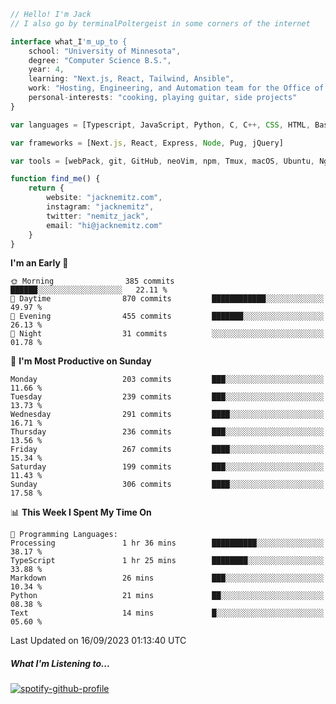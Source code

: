 ```typescript
// Hello! I'm Jack
// I also go by terminalPoltergeist in some corners of the internet

interface what_I'm_up_to {
    school: "University of Minnesota",
    degree: "Computer Science B.S.",
    year: 4,
    learning: "Next.js, React, Tailwind, Ansible",
    work: "Hosting, Engineering, and Automation team for the Office of Information Technology at UMN",
    personal-interests: "cooking, playing guitar, side projects"
}

var languages = [Typescript, JavaScript, Python, C, C++, CSS, HTML, Bash, VimScript]

var frameworks = [Next.js, React, Express, Node, Pug, jQuery]

var tools = [webPack, git, GitHub, neoVim, npm, Tmux, macOS, Ubuntu, Nginx, Ansible, Cloudflare, DigitalOcean]

function find_me() {
    return {
        website: "jacknemitz.com",
        instagram: "jacknemitz",
        twitter: "nemitz_jack",
        email: "hi@jacknemitz.com"
    }
}
```

<!--START_SECTION:waka-->
**I'm an Early 🐤** 

```text
🌞 Morning                385 commits         ██████░░░░░░░░░░░░░░░░░░░   22.11 % 
🌆 Daytime                870 commits         ████████████░░░░░░░░░░░░░   49.97 % 
🌃 Evening                455 commits         ███████░░░░░░░░░░░░░░░░░░   26.13 % 
🌙 Night                  31 commits          ░░░░░░░░░░░░░░░░░░░░░░░░░   01.78 % 
```
📅 **I'm Most Productive on Sunday** 

```text
Monday                   203 commits         ███░░░░░░░░░░░░░░░░░░░░░░   11.66 % 
Tuesday                  239 commits         ███░░░░░░░░░░░░░░░░░░░░░░   13.73 % 
Wednesday                291 commits         ████░░░░░░░░░░░░░░░░░░░░░   16.71 % 
Thursday                 236 commits         ███░░░░░░░░░░░░░░░░░░░░░░   13.56 % 
Friday                   267 commits         ████░░░░░░░░░░░░░░░░░░░░░   15.34 % 
Saturday                 199 commits         ███░░░░░░░░░░░░░░░░░░░░░░   11.43 % 
Sunday                   306 commits         ████░░░░░░░░░░░░░░░░░░░░░   17.58 % 
```


📊 **This Week I Spent My Time On** 

```text
💬 Programming Languages: 
Processing               1 hr 36 mins        ██████████░░░░░░░░░░░░░░░   38.17 % 
TypeScript               1 hr 25 mins        ████████░░░░░░░░░░░░░░░░░   33.88 % 
Markdown                 26 mins             ███░░░░░░░░░░░░░░░░░░░░░░   10.34 % 
Python                   21 mins             ██░░░░░░░░░░░░░░░░░░░░░░░   08.38 % 
Text                     14 mins             █░░░░░░░░░░░░░░░░░░░░░░░░   05.60 % 
```


 Last Updated on 16/09/2023 01:13:40 UTC
<!--END_SECTION:waka-->

##### What I'm Listening to...

[![spotify-github-profile](https://spotify-github-profile.vercel.app/api/view?uid=jack.nemitz&cover_image=true&show_offline=true&bar_color=53b14f&bar_color_cover=false&background_color=121212FF)](https://spotify-github-profile.vercel.app/api/view?uid=jack.nemitz&redirect=true)

